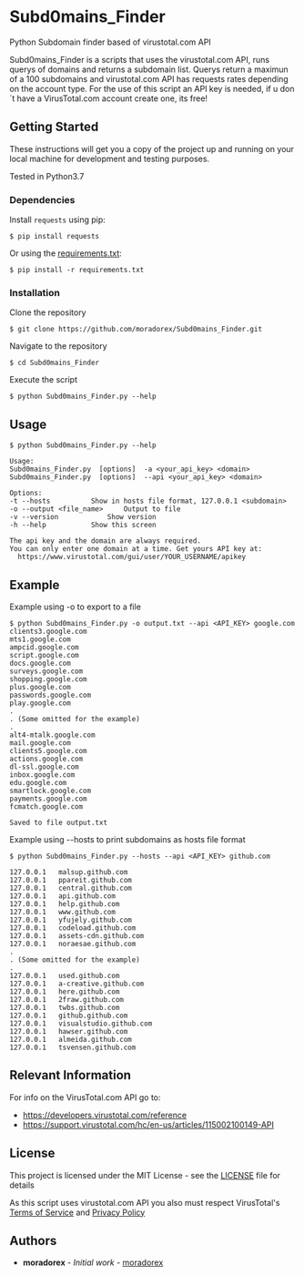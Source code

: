 # Subd0mains_Finder
Python Subdomain finder based of virustotal.com API

Subd0mains_Finder is a scripts that uses the virustotal.com API, runs querys of domains and returns a subdomain list.
Querys return a maximun of a 100 subdomains and virustotal.com API has requests rates depending on the account type.
For the use of this script an API key is needed, if u don´t have a VirusTotal.com account create one, its free! 

## Getting Started
These instructions will get you a copy of the project up and running on your local machine for development and testing purposes.

Tested in Python3.7

### Dependencies
Install `requests` using pip:
```
$ pip install requests
```
Or using the [requirements.txt](requirements.txt):
```
$ pip install -r requirements.txt
````

### Installation
Clone the repository
```
$ git clone https://github.com/moradorex/Subd0mains_Finder.git
```
Navigate to the repository
```
$ cd Subd0mains_Finder
```
Execute the script
```
$ python Subd0mains_Finder.py --help
```

## Usage

```
$ python Subd0mains_Finder.py --help

Usage:
Subd0mains_Finder.py  [options]  -a <your_api_key> <domain>
Subd0mains_Finder.py  [options]  --api <your_api_key> <domain>
  
Options:
-t --hosts			Show in hosts file format, 127.0.0.1 <subdomain>
-o --output <file_name>		Output to file
-v --version			Show version
-h --help			Show this screen

The api key and the domain are always required.
You can only enter one domain at a time. Get yours API key at:
  https://www.virustotal.com/gui/user/YOUR_USERNAME/apikey
```

## Example

Example using -o to export to a file
```
$ python Subd0mains_Finder.py -o output.txt --api <API_KEY> google.com
clients3.google.com
mts1.google.com
ampcid.google.com
script.google.com
docs.google.com
surveys.google.com
shopping.google.com
plus.google.com
passwords.google.com
play.google.com
.
. (Some omitted for the example)
.
alt4-mtalk.google.com
mail.google.com
clients5.google.com
actions.google.com
dl-ssl.google.com
inbox.google.com
edu.google.com
smartlock.google.com
payments.google.com
fcmatch.google.com

Saved to file output.txt
```

Example using --hosts to print subdomains as hosts file format
```
$ python Subd0mains_Finder.py --hosts --api <API_KEY> github.com

127.0.0.1	malsup.github.com
127.0.0.1	ppareit.github.com
127.0.0.1	central.github.com
127.0.0.1	api.github.com
127.0.0.1	help.github.com
127.0.0.1	www.github.com
127.0.0.1	yfujely.github.com
127.0.0.1	codeload.github.com
127.0.0.1	assets-cdn.github.com
127.0.0.1	noraesae.github.com
.
. (Some omitted for the example)
.
127.0.0.1	used.github.com
127.0.0.1	a-creative.github.com
127.0.0.1	here.github.com
127.0.0.1	2fraw.github.com
127.0.0.1	twbs.github.com
127.0.0.1	github.github.com
127.0.0.1	visualstudio.github.com
127.0.0.1	hawser.github.com
127.0.0.1	almeida.github.com
127.0.0.1	tsvensen.github.com
```
## Relevant Information
For info on the VirusTotal.com API go to:
* https://developers.virustotal.com/reference
* https://support.virustotal.com/hc/en-us/articles/115002100149-API

## License
This project is licensed under the MIT License - see the [LICENSE](LICENSE) file for details

As this script uses virustotal.com API you also must respect VirusTotal's [Terms of Service](https://support.virustotal.com/hc/en-us/articles/115002145529-Terms-of-Service) and [Privacy Policy](https://support.virustotal.com/hc/en-us/articles/115002168385-Privacy-Policy)
  
## Authors

* **moradorex** - *Initial work* - [moradorex](https://github.com/moradorex)
